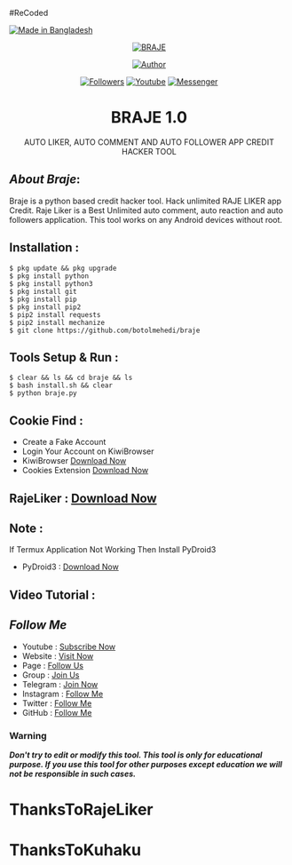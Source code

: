 #ReCoded

<p align="left"> 
<a href="#"><img title="Made in Bangladesh" src="https://img.shields.io/badge/MADE%20IN-BANGLADESH-green?colorA=%23ff0000&colorB=%23017e40&style=for-the-badge"></a>
</p>
<p align="center"><a href="https://github.com/botolmehedi/braje"><img title="BRAJE" src="https://i.ibb.co/yXHvVzv/20211210-095544.jpg"></a>
<p align="center"><a href="https://github.com/botolmehedi"><img title="Author" src="https://img.shields.io/badge/Author-Botol--Mehedi-red.svg?style=for-the-badge&logo=github"></a></p>
<p align="center"><a href="https://github.com/botolmehedi/followers"><img title="Followers" src="https://img.shields.io/github/followers/botolmehedi?color=blue&style=flat-square"></a> <a href="https://www.youtube.com/mastertrick1"><img title="Youtube" src="https://img.shields.io/badge/YOUTUBE-%40mastertrick1-red?style=flat-square&logo=youtube"></a> <a href="https://www.facebook.com/groups/231747098048450"><img title="Messenger" src="https://img.shields.io/badge/Chat-Messenger-blue?style=flat-square&logo=messenger"></a></p>

<h1 align="center">BRAJE 1.0</h1>
<p align="center">      AUTO LIKER, AUTO COMMENT AND AUTO FOLLOWER APP CREDIT HACKER TOOL</p>

## ***About Braje***:

Braje is a python based credit hacker tool. Hack unlimited RAJE LIKER app Credit. Raje Liker is a Best Unlimited auto comment, auto reaction and auto followers application. This tool works on any Android devices without root.

## Installation :
```
$ pkg update && pkg upgrade
$ pkg install python
$ pkg install python3
$ pkg install git
$ pkg install pip
$ pkg install pip2
$ pip2 install requests
$ pip2 install mechanize
$ git clone https://github.com/botolmehedi/braje
```

## Tools Setup & Run :
```
$ clear && ls && cd braje && ls
$ bash install.sh && clear
$ python braje.py
```

## Cookie Find :

* Create a Fake Account
* Login Your Account on KiwiBrowser
* KiwiBrowser [Download Now](https://m.apkpure.com/kiwi-browser-fast-quiet/com.kiwibrowser.browser)
* Cookies Extension [Download Now](https://drive.google.com/file/d/1h8yZO6twEQprntlkzZjiq6RI7MMfV8qT/view?usp=sharing)


## RajeLiker : [Download Now](https://www.rajeliker.com/download/)

## Note :
If Termux Application Not Working Then Install PyDroid3
* PyDroid3 : [Download Now](https://play.google.com/store/apps/details?id=ru.iiec.pydroid3)

## Video Tutorial :

## ***Follow Me***

* Youtube : [Subscribe Now](https://www.youtube.com/MasterTrick1)
* Website : [Visit Now](http://www.mastertrick.design)
* Page : [Follow Us](https://www.facebook.com/TeamVVirus)
* Group : [Join Us](https://www.facebook.com/groups/231747098048450)
* Telegram : [Join Now](https://t.me/mastertrick2)
* Instagram : [Follow Me](https://www.instagram.com/MehtanOfficial)
* Twitter : [Follow Me](https://www.twitter.com/botolbaba)
* GitHub : [Follow Me](https://www.github.com/botolmehedi)

### Warning

***Don't try to edit or modify this tool. This tool is only for educational purpose. If you use this tool for other purposes except education we will not be responsible in such cases.***

# ThanksToRajeLiker
# ThanksToKuhaku
